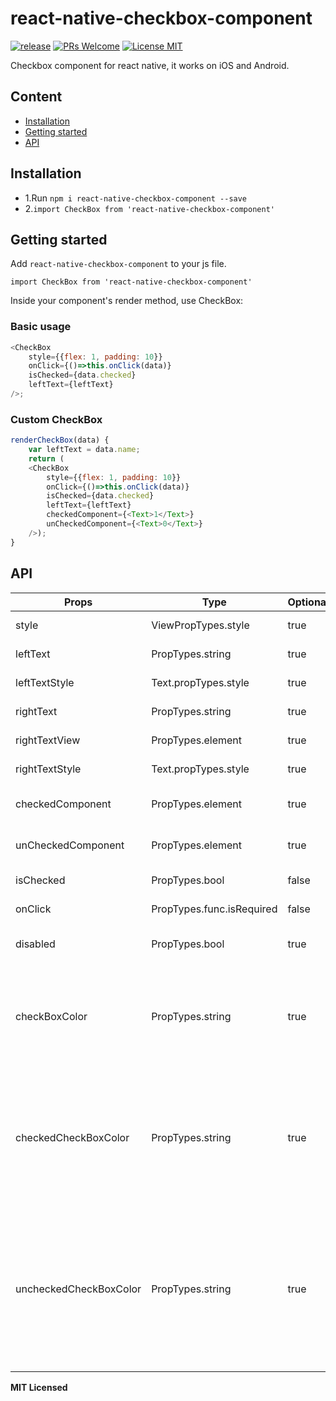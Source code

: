 # react-native-checkbox-component
[ ![release](https://img.shields.io/badge/release-v1.0.1-blue.svgmaxAge=2592000?style=flat-square)](https://github.com/bgoyal2222/react-native-checkbox-component/releases)
[ ![PRs Welcome](https://img.shields.io/badge/PRs-Welcome-brightgreen.svg)](https://github.com/bgoyal2222/react-native-checkbox-component/pulls)
[![License MIT](http://img.shields.io/badge/license-MIT-orange.svg?style=flat)](https://github.com/bgoyal2222/react-native-checkbox-component/blob/master/LICENSE)



Checkbox component for react native, it works on iOS and Android.

## Content

- [Installation](#installation)
- [Getting started](#getting-started)
- [API](#api)



## Installation

* 1.Run `npm i react-native-checkbox-component --save`
* 2.`import CheckBox from 'react-native-checkbox-component'`    

## Getting started  

Add `react-native-checkbox-component` to your js file.   

`import CheckBox from 'react-native-checkbox-component'`  

Inside your component's render method, use CheckBox:   


### Basic usage  

```javascript
<CheckBox
    style={{flex: 1, padding: 10}}
    onClick={()=>this.onClick(data)}
    isChecked={data.checked}
    leftText={leftText}
/>;
```

### Custom CheckBox   

```javascript
renderCheckBox(data) {
    var leftText = data.name;
    return (
    <CheckBox
        style={{flex: 1, padding: 10}}
        onClick={()=>this.onClick(data)}
        isChecked={data.checked}
        leftText={leftText}
        checkedComponent={<Text>1</Text>}
        unCheckedComponent={<Text>0</Text>}
    />);
}
```

## API


Props              | Type     | Optional | Default     | Description
----------------- | -------- | -------- | ----------- | -----------
style  | ViewPropTypes.style  | true |   |   Custom style checkbox
leftText | PropTypes.string |true |   | Custom left Text
leftTextStyle  |  Text.propTypes.style | true |  | Custom left Text style
rightText | PropTypes.string |true |   | Custom right Text
rightTextView | PropTypes.element | true |   | Custom right TextView
rightTextStyle  | Text.propTypes.style | true |  | Custom right Text style
checkedComponent  |  PropTypes.element  | true  | Default Icon | Custom  checked Component
unCheckedComponent  |  PropTypes.element  | true  |  Default Icon  | Custom  unchecked Component
isChecked  |  PropTypes.bool |  false  |  false  | checkbox checked state
onClick   |  PropTypes.func.isRequired |  false  |  | callback  function
disabled  |  PropTypes.bool            | true  |  false | Disable the checkbox button
checkBoxColor | PropTypes.string | true |   | Tint color of the checkbox image (this props is for both checked and unchecked state)
checkedCheckBoxColor | PropTypes.string | true |   | Tint color of the checked state checkbox image (this prop will override value of `checkBoxColor` for checked state)
uncheckedCheckBoxColor | PropTypes.string | true |   | Tint color of the unchecked state checkbox image (this prop will override value of `checkBoxColor` for unchecked state)




**MIT Licensed**
